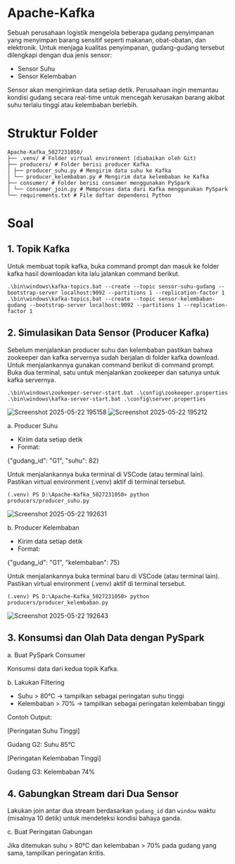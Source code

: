 # Apache-Kafka

Sebuah perusahaan logistik mengelola beberapa gudang penyimpanan yang menyimpan barang sensitif seperti makanan, obat-obatan, dan elektronik. Untuk menjaga kualitas penyimpanan, gudang-gudang tersebut dilengkapi dengan dua jenis sensor:
- Sensor Suhu
- Sensor Kelembaban

Sensor akan mengirimkan data setiap detik. Perusahaan ingin memantau kondisi gudang secara real-time untuk mencegah kerusakan barang akibat suhu terlalu tinggi atau kelembaban berlebih.

# Struktur Folder
```
Apache-Kafka_5027231050/
├── .venv/ # Folder virtual environment (diabaikan oleh Git)
├── producers/ # Folder berisi producer Kafka
│ ├── producer_suhu.py # Mengirim data suhu ke Kafka
│ └── producer_kelembaban.py # Mengirim data kelembaban ke Kafka
├── consumer/ # Folder berisi consumer menggunakan PySpark
│ └── consumer_join.py # Memproses data dari Kafka menggunakan PySpark
└── requirements.txt # File daftar dependensi Python
```

# Soal
## 1. Topik Kafka
Untuk membuat topik kafka, buka command prompt dan masuk ke folder kafka hasil downloadan kita lalu jalankan command berikut.

```
.\bin\windows\kafka-topics.bat --create --topic sensor-suhu-gudang --bootstrap-server localhost:9092 --partitions 1 --replication-factor 1
.\bin\windows\kafka-topics.bat --create --topic sensor-kelembaban-gudang --bootstrap-server localhost:9092 --partitions 1 --replication-factor 1
```

## 2. Simulasikan Data Sensor (Producer Kafka)
Sebelum menjalankan producer suhu dan kelembaban pastikan bahwa zookeeper dan kafka servernya sudah berjalan di folder kafka download. Untuk menjalankannya gunakan command berikut di command prompt. Buka dua terminal, satu untuk menjalankan zookeeper dan satunya untuk kafka servernya.

```
.\bin\windows\zookeeper-server-start.bat .\config\zookeeper.properties
.\bin\windows\kafka-server-start.bat .\config\server.properties
```
![Screenshot 2025-05-22 195158](https://github.com/user-attachments/assets/8e25506d-1b73-4558-a794-e0e92aad4e7d)
![Screenshot 2025-05-22 195212](https://github.com/user-attachments/assets/9106b781-3c3b-4249-bf28-131d4b8e5ef3)

a. Producer Suhu
- Kirim data setiap detik
- Format:

{"gudang_id": "G1", "suhu": 82}

Untuk menjalankannya buka terminal di VSCode (atau terminal lain). Pastikan virtual environment (.venv) aktif di terminal tersebut.

```
(.venv) PS D:\Apache-Kafka_5027231050> python producers/producer_suhu.py 
```
![Screenshot 2025-05-22 192631](https://github.com/user-attachments/assets/78112965-3ba0-484a-92dc-0f525fcae416)

b. Producer Kelembaban
- Kirim data setiap detik
- Format:

{"gudang_id": "G1", "kelembaban": 75}

Untuk menjalankannya buka terminal baru di VSCode (atau terminal lain). Pastikan virtual environment (.venv) aktif di terminal tersebut.

```
(.venv) PS D:\Apache-Kafka_5027231050> python producers/producer_kelembaban.py
```
![Screenshot 2025-05-22 192643](https://github.com/user-attachments/assets/25de5593-e99a-4d0a-8756-20faeb987f5c)

## 3. Konsumsi dan Olah Data dengan PySpark
a. Buat PySpark Consumer

Konsumsi data dari kedua topik Kafka.

b. Lakukan Filtering
- Suhu > 80°C → tampilkan sebagai peringatan suhu tinggi
- Kelembaban > 70% → tampilkan sebagai peringatan kelembaban tinggi

Contoh Output:

[Peringatan Suhu Tinggi]

Gudang G2: Suhu 85°C

[Peringatan Kelembaban Tinggi]

Gudang G3: Kelembaban 74%

## 4. Gabungkan Stream dari Dua Sensor

Lakukan join antar dua stream berdasarkan `gudang_id` dan `window` waktu (misalnya 10 detik) untuk mendeteksi kondisi bahaya ganda.

c. Buat Peringatan Gabungan

Jika ditemukan suhu > 80°C dan kelembaban > 70% pada gudang yang sama, tampilkan peringatan kritis.
